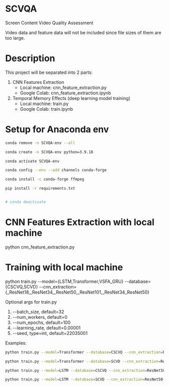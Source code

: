 # SCVQA

Screen Content Video Quality Assessment

Video data and feature data will not be included since file sizes of them are too large.

# Description

This project will be separated into 2 parts:

1. CNN Features Extraction
   - Local machine: cnn_feature_extraction.py
   - Google Colab: cnn_feature_extraction.ipynb
2. Temporal Memory Effects (deep learning model training)
   - Local machine: train.py
   - Google Colab: train.ipynb

# Setup for Anaconda env

```bash
conda remove -n SCVQA-env --all

conda create -n SCVQA-env python=3.9.18

conda activate SCVQA-env

conda config --env --add channels conda-forge

conda install -c conda-forge ffmpeg

pip install -r requirements.txt


# conda deactivate
```

# CNN Features Extraction with local machine

python cnn_feature_extraction.py

# Training with local machine

python train.py --model={LSTM,Transformer,VSFA_GRU} --database={CSCVQ,SCVD} --cnn_extraction={\_ResNet18,\_ResNet34,\_ResNet50,\_ResNet101,\_ResNet34_ResNet50}

Optional args for train.py

1. --batch_size, default=32
2. --num_workers, default=0
3. --num_epochs, default=100
4. --learning_rate, default=0.00001
5. --seed, type=int, default=22035001

Examples:

```bash
python train.py --model=Transformer --database=CSCVQ --cnn_extraction=ResNet50 --batch_size=8 --num_epochs=1000
```

```bash
python train.py --model=Transformer --database=SCVD --cnn_extraction=ResNet50 --batch_size=32 --num_epochs=1000
```

```bash
python train.py --model=LSTM --database=CSCVQ --cnn_extraction=ResNet50 --batch_size=8 --num_epochs=1000
```

```bash
python train.py --model=LSTM --database=SCVD --cnn_extraction=ResNet50 --batch_size=32 --num_epochs=1000
```
